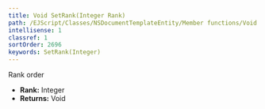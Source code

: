 ```yaml
---
title: Void SetRank(Integer Rank)
path: /EJScript/Classes/NSDocumentTemplateEntity/Member functions/Void SetRank(Integer p_0)
intellisense: 1
classref: 1
sortOrder: 2696
keywords: SetRank(Integer)
---
```



Rank order



* **Rank:** Integer
* **Returns:** Void


